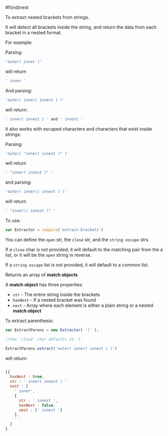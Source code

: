 #fi(nd)nest

To extract nested brackets from strings.  

It will detect all brackets inside the string, and return the data from each bracket in a nested format.

For example:

Parsing:
```javascript
'outer( inner )'
```
will return
```javascript
' inner '
```

And parsing:
```javascript
'outer( inner( innest ) )'
```
will return:
```javascript
' inner( innest ) ' and ' innest '
```


It also works with escaped characters and characters that exist inside strings:


Parsing:
```javascript
'outer( "inner( innest )" )'
```
will return
```javascript
' "inner( innest )" '
```

and parsing:
```javascript
'outer( inner\( innest ) )'
```
will return
```javascript
' "inner\( innest )" '
```

To use:

```javascript
var Extractor = require('extract-brackets')
```

You can define the `open` str, the `close` str, and the `string escape` strs

If a `close` char is not provided, it will default to the matching pair from the a list, or it will be the `open` string in reverse.

If a `string escape` list is not provided, it will default to a common list.

Returns an array of **match objects**

A **match object** has three properties:

  * `str` - The entire string inside the brackets
  * `hasNest` - If a nested bracket was found
  * `nest` - Array where each element is either a plain string or a nested **match object**

To extract parenthesis:
```javascript
var ExtractParens = new Extractor( '(' );

//the 'close' char defaults to ')'

ExtractParens.extract('outer( inner( innest ) )')
```

will return:
```javascript

[{
  hasNest : true,
  str : ' inner( innest ) '
  nest : [
    ' inner',
    {
      str : ' innest ',
      hasNest : false,
      nest : [' innest ']
    },
    ' '
  ]
}
```